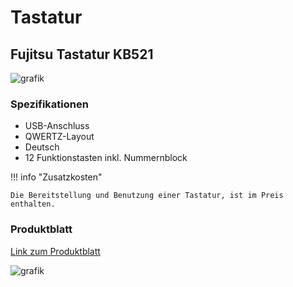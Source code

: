# Tastatur

## Fujitsu Tastatur KB521

![grafik](https://user-images.githubusercontent.com/44226321/210723339-7c503a7e-4011-4d60-8b02-419b943eefcb.png)

### Spezifikationen

- USB-Anschluss
- QWERTZ-Layout
- Deutsch
- 12 Funktionstasten inkl. Nummernblock

!!! info "Zusatzkosten"

    Die Bereitstellung und Benutzung einer Tastatur, ist im Preis enthalten.

### Produktblatt

[Link zum Produktblatt](https://asset.re-in.de/add/160267/c1/-/de/001665687DS00/DA_Fujitsu-KB521-USB-Tastatur-Deutsch-QWERTZ-Windows-Grau-Spritzwassergeschuetzt.pdf)

![grafik](https://user-images.githubusercontent.com/44226321/210723292-3e6bebc4-4fb1-46a6-8004-8f3fb180a132.png)


[^1]: https://asset.re-in.de/add/160267/c1/-/de/001665687DS00/DA_Fujitsu-KB521-USB-Tastatur-Deutsch-QWERTZ-Windows-Grau-Spritzwassergeschuetzt.pdf (27.02.2023)
[^2]: https://user-images.githubusercontent.com/44226321/210723339-7c503a7e-4011-4d60-8b02-419b943eefcb.png (27.02.2023)
[^3]: https://user-images.githubusercontent.com/44226321/210723292-3e6bebc4-4fb1-46a6-8004-8f3fb180a132.png (27.02.2023)
